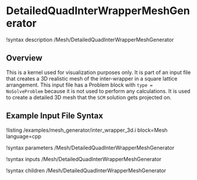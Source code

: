 # DetailedQuadInterWrapperMeshGenerator

!syntax description /Mesh/DetailedQuadInterWrapperMeshGenerator

## Overview

<!-- -->

This is a kernel used for visualization purposes only. It is part of an input file that creates
a 3D realistic mesh of the inter-wrapper in a square lattice arrangement. This input file has a Problem block
with `type = NoSolveProblem` because it is not used to perform any calculations. It is used to create a detailed 3D mesh that the `SCM` solution
gets projected on.

## Example Input File Syntax

!listing /examples/mesh_generator/inter_wrapper_3d.i block=Mesh language=cpp

!syntax parameters /Mesh/DetailedQuadInterWrapperMeshGenerator

!syntax inputs /Mesh/DetailedQuadInterWrapperMeshGenerator

!syntax children /Mesh/DetailedQuadInterWrapperMeshGenerator

